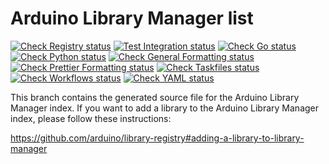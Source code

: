 # Arduino Library Manager list

[![Check Registry status](https://github.com/arduino/library-registry/actions/workflows/check-registry.yml/badge.svg)](https://github.com/arduino/library-registry/actions/workflows/check-registry.yml)
[![Test Integration status](https://github.com/arduino/library-registry/actions/workflows/test-go-integration-task.yml/badge.svg)](https://github.com/arduino/library-registry/actions/workflows/test-go-integration-task.yml)
[![Check Go status](https://github.com/arduino/library-registry/actions/workflows/check-go-task.yml/badge.svg)](https://github.com/arduino/library-registry/actions/workflows/check-go-task.yml)
[![Check Python status](https://github.com/arduino/library-registry/actions/workflows/check-python-task.yml/badge.svg)](https://github.com/arduino/library-registry/actions/workflows/check-python-task.yml)
[![Check General Formatting status](https://github.com/arduino/library-registry/actions/workflows/check-general-formatting-task.yml/badge.svg)](https://github.com/arduino/library-registry/actions/workflows/check-general-formatting-task.yml)
[![Check Prettier Formatting status](https://github.com/arduino/library-registry/actions/workflows/check-prettier-formatting-task.yml/badge.svg)](https://github.com/arduino/library-registry/actions/workflows/check-prettier-formatting-task.yml)
[![Check Taskfiles status](https://github.com/arduino/library-registry/actions/workflows/check-taskfiles.yml/badge.svg)](https://github.com/arduino/library-registry/actions/workflows/check-taskfiles.yml)
[![Check Workflows status](https://github.com/arduino/library-registry/actions/workflows/check-workflows-task.yml/badge.svg)](https://github.com/arduino/library-registry/actions/workflows/check-workflows-task.yml)
[![Check YAML status](https://github.com/arduino/library-registry/actions/workflows/check-yaml-task.yml/badge.svg)](https://github.com/arduino/library-registry/actions/workflows/check-yaml-task.yml)

This branch contains the generated source file for the Arduino Library Manager index. If you want to add a library to
the Arduino Library Manager index, please follow these instructions:

https://github.com/arduino/library-registry#adding-a-library-to-library-manager
